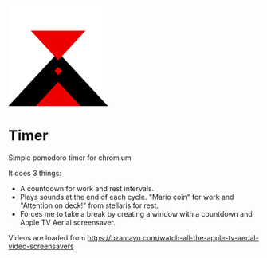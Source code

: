 <img src="https://github.com/Modi34/Timer/raw/main/icon.png" width="200">

# Timer
Simple pomodoro timer for chromium

It does 3 things:
- A countdown for work and rest intervals.
- Plays sounds at the end of each cycle. "Mario coin" for work and "Attention on deck!" from stellaris for rest.
- Forces me to take a break by creating a window with a countdown and Apple TV Aerial screensaver.

Videos are loaded from https://bzamayo.com/watch-all-the-apple-tv-aerial-video-screensavers
